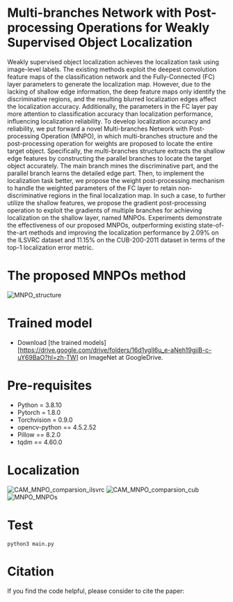 # Multi-branches Network with Post-processing Operations for Weakly Supervised Object Localization

Weakly supervised object localization achieves the localization task using image-level labels. The existing methods exploit the deepest convolution feature maps of the classification network and the Fully-Connected (FC) layer parameters to generate the localization map. However, due to the lacking of shallow edge information, the deep feature maps only identify the discriminative regions, and the resulting blurred localization edges affect the localization accuracy. Additionally, the parameters in the FC layer pay more attention to classification accuracy than localization performance, influencing localization reliability. To develop localization accuracy and reliability, we put forward a novel Multi-branches Network with Post-processing Operation (MNPO), in which multi-branches structure and the post-processing operation for weights are proposed to locate the entire target object. Specifically, the multi-branches structure extracts the shallow edge features by constructing the parallel branches to locate the target object accurately. The main branch mines the discriminative part, and the parallel branch learns the detailed edge part. Then, to implement the localization task better, we propose the weight post-processing mechanism to handle the weighted parameters of the FC layer to retain non-discriminative regions in the final localization map. In such a case, to further utilize the shallow features, we propose the gradient post-processing operation to exploit the gradients of multiple branches for achieving localization on the shallow layer, named MNPOs. Experiments demonstrate the effectiveness of our proposed MNPOs, outperforming existing state-of-the-art methods and improving the localization performance by 2.09% on the ILSVRC dataset and 11.15% on the CUB-200-2011 dataset in terms of the top-1 localization error metric. 

# The proposed MNPOs method

![MNPO_structure](https://github.com/WenjunHui1/MNPOs/assets/103172926/eded146f-3b31-49ee-bd9c-414aaca4280d)

# Trained model

* Download [the trained models] [https://drive.google.com/drive/folders/16d1ygIl6u_e-aNeh19gjiB-c-uY69BaO?hl=zh-TW] on ImageNet at GoogleDrive.

# Pre-requisites
  
 * Python = 3.8.10
 * Pytorch = 1.8.0
 * Torchvision = 0.9.0
 * opencv-python == 4.5.2.52 
 * Pillow == 8.2.0
 * tqdm == 4.60.0

# Localization
![CAM_MNPO_comparsion_ilsvrc](https://github.com/WenjunHui1/MNPOs/assets/103172926/f6bb2d75-e116-4b81-9e09-fb186b25b2ab)
![CAM_MNPO_comparsion_cub](https://github.com/WenjunHui1/MNPOs/assets/103172926/393dc697-49d3-476e-82c3-c75d3edb9def)
![MNPO_MNPOs](https://github.com/WenjunHui1/MNPOs/assets/103172926/affb93a6-00ce-4a86-b656-97310587d141)



# Test
  
```
python3 main.py
```
  
# Citation
  
If you find the code helpful, please consider to cite the paper:
  
```

```

